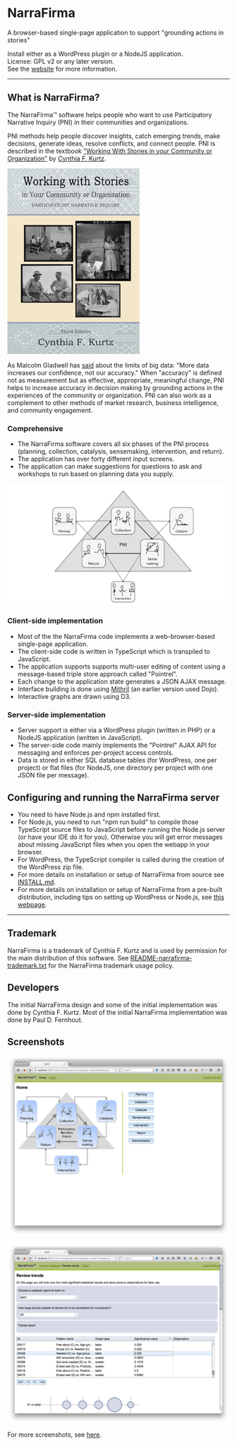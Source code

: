 # NarraFirma

A browser-based single-page application to support "grounding actions in stories"

Install either as a WordPress plugin or a NodeJS application.  
License: GPL v2 or any later version.  
See the [website](http://narrafirma.com) for more information.

---

## What is NarraFirma?

The NarraFirma&trade; software helps people who want to use Participatory Narrative Inquiry (PNI) in their communities and organizations.

PNI methods help people discover insights, catch emerging trends, make decisions, generate ideas, resolve conflicts, and connect people.
PNI is described in the textbook ["Working With Stories in your Community or Organization"](http://workingwithstories.org/) by [Cynthia F. Kurtz](http://cfkurtz.com/).

![Cover of "Working With Stories" textbook](webapp/images/WWS_BookCover_front_small.png)

As Malcolm Gladwell has [said](http://venturebeat.com/2015/07/24/gladwell-on-data-marketing-the-snapchat-problem-the-facebook-problem-the-airbnb-problem/) about the limits of big data:
"More data increases our confidence, not our accuracy." When "accuracy" is defined not as measurement but as effective, appropriate, meaningful change, PNI helps to increase accuracy in decision making by grounding actions in the experiences of the community or organization. PNI can also work as a complement to other methods of market research, business intelligence, and community engagement.

### Comprehensive

- The NarraFirma software covers all six phases of the PNI process (planning, collection, catalysis, sensemaking, intervention, and return).
- The application has over forty different input screens.
- The application can make suggestions for questions to ask and workshops to run based on planning data you supply.

![Diagram of the six phases of PNI](webapp/images/PNIPhasesDiagram.png)

### Client-side implementation

- Most of the the NarraFirma code implements a web-browser-based single-page application.
- The client-side code is written in TypeScript which is transpiled to JavaScript.
- The application supports supports multi-user editing of content using a message-based triple store approach called "Pointrel".
- Each change to the application state generates a JSON AJAX message.
- Interface building is done using [Mithril](https://lhorie.github.io/mithril/index.html) (an earlier version used Dojo).
- Interactive graphs are drawn using D3.

### Server-side implementation

- Server support is either via a WordPress plugin (written in PHP) or a NodeJS application (written in JavaScript).
- The server-side code mainly implements the "Pointrel" AJAX API for messaging and enforces per-project access controls.
- Data is stored in either SQL database tables (for WordPress, one per project) or flat files (for NodeJS, one directory per project with one JSON file per message).

## Configuring and running the NarraFirma server

- You need to have Node.js and npm installed first.
- For Node.js, you need to run "npm run build" to compile those TypeScript source files to JavaScript before running the Node.js server (or have your IDE do it for you). Otherwise you will get error messages about missing JavaScript files when you open the webapp in your browser.
- For WordPress, the TypeScript compiler is called during the creation of the WordPress zip file.
- For more details on installation or setup of NarraFirma from source see [INSTALL.md](INSTALL.md).
- For more details on installation or setup of NarraFirma from a pre-built distribution, including tips on setting up WordPress or Node.js, see [this webpage](https://narrafirma.com/home/setting-up-narrafirma-on-your-local-computer/).

---

## Trademark

NarraFirma is a trademark of Cynthia F. Kurtz and is used by permission for the main distribution of this software.
See [README-narrafirma-trademark.txt](README-narrafirma-trademark.txt) for the NarraFirma trademark usage policy.

## Developers

The initial NarraFirma design and some of the initial implementation was done by Cynthia F. Kurtz.
Most of the initial NarraFirma implementation was done by Paul D. Fernhout.

## Screenshots

![Screenshot of main dashboard](screenshots/screenshots-2015-06-18/NarraFirma%20Screenshot%2003%20-%20Home.png)

![Screenshot of pattern browser](screenshots/screenshots-2015-06-18/NarraFirma%20Screenshot%2012%20-%20Catalysis%20-%20Review%20trends%20-%20top.png)

For more screenshots, see [here](screenshots/screenshots-2015-06-18/).
